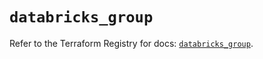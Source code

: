 # `databricks_group`

Refer to the Terraform Registry for docs: [`databricks_group`](https://registry.terraform.io/providers/databricks/databricks/1.59.0/docs/resources/group).
